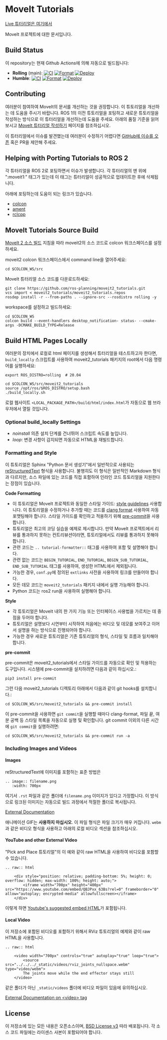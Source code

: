 # MoveIt Tutorials
[Live 튜터리얼은 여기에서](https://moveit.picknik.ai/)

MoveIt 프로젝트에 대한 문서입니다.

## Build Status

이 repository는 현재 Github Actions에 의해 자동으로 빌드됩니다:

- **Rolling** (main): [![CI](https://github.com/ros-planning/moveit2_tutorials/actions/workflows/ci.yaml/badge.svg?branch=main)](https://github.com/ros-planning/moveit2_tutorials/actions/workflows/ci.yaml?query=branch%3Amain) [![Format](https://github.com/ros-planning/moveit2_tutorials/actions/workflows/format.yml/badge.svg?branch=main)](https://github.com/ros-planning/moveit2_tutorials/actions/workflows/format.yml?query=branch%3Amain) [![Deploy](https://github.com/ros-planning/moveit2_tutorials/actions/workflows/deploy.yml/badge.svg?branch=main)](https://github.com/ros-planning/moveit2_tutorials/actions/workflows/deploy.yml?query=branch%3Amain)
- **Humble**: [![CI](https://github.com/ros-planning/moveit2_tutorials/actions/workflows/ci.yaml/badge.svg?branch=humble)](https://github.com/ros-planning/moveit2_tutorials/actions/workflows/ci.yaml?query=branch%3Ahumble) [![Format](https://github.com/ros-planning/moveit2_tutorials/actions/workflows/format.yml/badge.svg?branch=humble)](https://github.com/ros-planning/moveit2_tutorials/actions/workflows/format.yml?query=branch%3Ahumble) [![Deploy](https://github.com/ros-planning/moveit2_tutorials/actions/workflows/deploy.yml/badge.svg?branch=humble)](https://github.com/ros-planning/moveit2_tutorials/actions/workflows/deploy.yml?query=branch%3Ahumble)

## Contributing

여러분이 참여하여 MoveIt의 문서를 개선하는 것을 권장합니다. 이 튜토리얼을 개선하는 데 도움을 주시기 바랍니다. ROS 1의 이전 튜토리얼을 포팅하고 새로운 튜토리얼을 작성하는 방식으로 이 튜터리얼을 개선하는데 도움을 주세요. 아래의 품질 기준을 읽어보시고 [MoveIt 튜터리얼 작성하기](https://moveit.picknik.ai/main/doc/how_to_contribute/how_to_write_tutorials.html) 페이지를 참조하십시오.

이 튜터리얼에서 이슈를 발견했는데 여러분이 수정하기 어렵다면 [GitHub에 이슈를 오픈](https://github.com/ros-planning/moveit2_tutorials/issues/new) 혹은 PR을 제안해 주세요.

## Helping with Porting Tutorials to ROS 2

각 튜터리얼을 ROS 2로 포팅하면서 이슈가 발생합니다. 각 튜터리얼의 맨 위에 ":moveit1:" 태그가 있는데 이 태그는 튜터리얼이 성공적으로 업데이트한 후에 삭제됩니다.

아래에 포팅하는데 도움이 되는 링크가 있습니다.

* [colcon](https://colcon.readthedocs.io/en/released/user/how-to.html)
* [ament](https://index.ros.org/doc/ros2/Tutorials/Ament-CMake-Documentation/)
* [rclcpp](https://docs.ros2.org/latest/api/rclcpp/index.html)


## MoveIt Tutorials Source Build

[MoveIt 2 소스 빌드](https://moveit.ros.org/install-moveit2/source/) 지침을 따라 moveit2의 소스 코드로 colcon 워크스페이스를 설정하세요.

moveit2 colcon 워크스페이스에서 command line을 열어주세요:

    cd $COLCON_WS/src

MoveIt 튜터리얼 소스 코드를 다운로드하세요:

    git clone https://github.com/ros-planning/moveit2_tutorials.git
    vcs import < moveit2_tutorials/moveit2_tutorials.repos
    rosdep install -r --from-paths . --ignore-src --rosdistro rolling -y

workspace를 설정하고 빌드하세요:

    cd $COLCON_WS
    colcon build --event-handlers desktop_notification- status- --cmake-args -DCMAKE_BUILD_TYPE=Release

## Build HTML Pages Locally

여러분의 장치에서 로컬로 html 페이지를 생성해서 튜터리얼을 테스트하고자 한다면, ``build_locally`` 스크립트를 사용하여 moveit2_tutorials 패키지의 root에서 다음 명령어를 실행하세요:

    export ROS_DISTRO=rolling  # 20.04

    cd $COLCON_WS/src/moveit2_tutorials
    source /opt/ros/$ROS_DISTRO/setup.bash
    ./build_locally.sh

로컬 웹사이트 ``<LOCAL_PACKAGE_PATH>/build/html/index.html``가 자동으로 웹 브라우저에서 열릴 것입니다.

### Optional build_locally Settings

 - *noinstall* 의존 설치 단계를 건너뛰어 스크립트 속도를 높입니다.
 - *loop*: 변경 사항이 감지되면 자동으로 HTML을 재빌드합니다.

### Formatting and Style

이 튜토리얼은 Sphinx "Python 문서 생성기"에서 일반적으로 사용되는 [reStructuredText](http://www.sphinx-doc.org/en/stable/rest.html) 형식을 사용합니다. 불행히도 이 형식은 일반적인 Markdown 형식과 다르지만, 소스 파일에 있는 코드를 직접 포함하여 인라인 코드 튜토리얼을 지원한다는 장점이 있습니다.

**Code Formatting**

* 이 튜토리얼은 MoveIt 프로젝트와 동일한 스타일 가이드: [style guidelines](http://moveit.ros.org/documentation/contributing/code/) 사용합니다. 이 튜토리얼을 수정하거나 추가할 때는 코드를 [clang format](http://moveit.ros.org/documentation/contributing/code/) 사용하여 자동 포맷팅해야 합니다. 스타일 가이드를 확인하고 적용하기 위해 [pre-commit](https://pre-commit.com/)을 사용합니다.
* 튜토리얼은 최고의 코딩 실습을 예제로 제시합니다. 만약 MoveIt 프로젝트에서 리뷰를 통과하지 못하는 컨트리뷰션이라면, 튜토리얼에서도 리뷰를 통과하지 못해야 합니다.
* 관련 코드는 ``.. tutorial-formatter::`` 태그를 사용하여 포함 및 설명해야 합니다.
* 관련 없는 코드는 ``BEGIN_TUTORIAL``, ``END_TUTORIAL``, ``BEGIN_SUB_TUTORIAL``, ``END_SUB_TUTORIAL`` 태그를 사용하여, 생성한 HTML에서 제외됩니다.
* 가능한 경우, ``conf.py``에 정의된 ``extlinks`` 사전을 사용하여 링크를 만들어야 합니다.
* 모든 데모 코드는 ``moveit2_tutorials`` 패키지 내에서 실행 가능해야 합니다.
* Python 코드는 ros2 run을 사용하여 실행해야 합니다.

**Style**

* 각 튜토리얼은 MoveIt 내의 한 가지 기능 또는 인터페이스 사용법을 가르치는 데 중점을 두어야 합니다.
* 튜토리얼은 설명보다 시연부터 시작하여 처음에는 비디오 및 데모를 보여주고 이어서 설명을 하는 방식으로 진행되어야 합니다.
* 가능한 경우 새로운 튜토리얼은 기존 튜토리얼의 형식, 스타일 및 흐름과 일치해야 합니다.

**pre-commit**

pre-commit은 moveit2_tutorials에서 스타일 가이드를 자동으로 확인 및 적용하는 도구입니다. 시스템에 pre-commit을 설치하려면 다음과 같이 하십시오.:

    pip3 install pre-commit

그런 다음 moveit2_tutorials 디렉토리 아래에서 다음과 같이 git hooks를 설치합니다.:

    cd $COLCON_WS/src/moveit2_tutorials && pre-commit install

이 pre-commit을 사용하면 `git commit`을 실행할 때마다 clang-format, 파일 끝, 여분 공백 등 스타일 목록을 자동으로 실행 및 확인합니다. git commit 이외의 다른 시간에 `git commit`을 실행하려면:

    cd $COLCON_WS/src/moveit2_tutorials && pre-commit run -a

### Including Images and Videos
#### Images
reStructuredText에 이미지를 포함하는 표준 방법은
```
.. image:: filename.png
   :width: 700px
```

여기서 `.rst` 파일과 같은 폴더에 `filename.png` 이미지가 있다고 가정합니다. 이 방식으로 링크된 이미지는 자동으로 빌드 과정에서 적절한 폴더로 복사됩니다.

[External Documentation](https://sublime-and-sphinx-guide.readthedocs.io/en/latest/images.html)

애니메이션 GIF는 **사용하지 마십시오**. 이 파일 형식은 파일 크기가 매우 커집니다. `webm`과 같은 비디오 형식을 사용하고 아래의 로컬 비디오 섹션을 참조하십시오.

#### YouTube and other External Video
"Pick and Place 튜토리얼"의 이 예와 같이 raw HTML을 사용하여 비디오를 포함할 수 있습니다.
```
.. raw:: html

    <div style="position: relative; padding-bottom: 5%; height: 0; overflow: hidden; max-width: 100%; height: auto;">
        <iframe width="700px" height="400px" src="https://www.youtube.com/embed/QBJPxx_63Bs?rel=0" frameborder="0" allow="autoplay; encrypted-media" allowfullscreen></iframe>
    </div>
```
이렇게 하면 [Youtube's suggested embed HTML](https://support.google.com/youtube/answer/171780?hl=en)가 포함됩니다.

#### Local Video
이 저장소에 포함된 비디오를 포함하기 위해서 RViz 튜토리얼의 예제와 같이 raw HTML을 사용합니다.

```
.. raw:: html

    <video width="700px" controls="true" autoplay="true" loop="true">
        <source src="../../../_static/videos/rviz_joints_nullspace.webm" type="video/webm">
        The joints move while the end effector stays still
    </video>
```

같은 폴더가 아닌 `_static/videos` 폴더에 비디오 파일이 있음에 유의하십시오.

[External Documentation on &lt;video&gt; tag](https://developer.mozilla.org/en-US/docs/Web/HTML/Element/video)

## License

이 저장소에 있는 모든 내용은 오픈소스이며, [BSD License v3](https://opensource.org/licenses/BSD-3-Clause) 따라 배포됩니다. 각 소스 코드 파일에는 라이센스 사본이 포함되어야 합니다.
